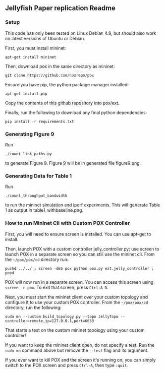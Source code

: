 ## Jellyfish Paper replication Readme

### Setup
This code has only been tested on Linux Debian 4.9, but should also work on latest versions of Ubuntu or Debian.

First, you must install mininet:
```
apt-get install mininet
```

Then, download pox in the same directory as mininet:
```
git clone https://github.com/noxrepo/pox
```

Ensure you have pip, the python package manager installed:
```
apt-get install pip
```

Copy the contents of this github repository into pox/ext.

Finally, run the following to download any final python dependencies:
```
pip install -r requirements.txt
```

### Generating Figure 9
Run
```
./count_link_paths.py
```
to generate Figure 9. Figure 9 will be in generated file figure9.png.

### Generating Data for Table 1
Run
```
./count_throughput_bandwidth
```
to run the mininet simulation and iperf experiments. This will generate Table 1 as output in table1_withbaseline.png.

### How to run Mininet Cli with Custom POX Controller
First, you will need to ensure screen is installed. You can use apt-get to install.

Then, launch POX with a custom controller jelly_controller.py; use screen to launch POX in a separate screen so you can still use the mininet cli. From the `~/pox/pox/cd` directory run:

```
pushd ../../ ; screen -dmS pox python pox.py ext.jelly_controller ; popd
```

POX will now run in a separate screen. You can access this screen using `screen -r pox`. To exit that screen, press `Ctrl-A D`.

Next, you must start the mininet client over your custom topology and configure it to use your custom POX controller. From the `~/pox/pox/cd` directory, run the following:

```
sudo mn --custom build_topology.py --topo JellyTopo --controller=remote,ip=127.0.0.1,port=6633
```

That starts a test on the custom mininet topology using your custom controller!

If you want to keep the mininet client open, do not specify a test. Run the `sudo mn` command above but remove the `--test` flag and its argument.

If you ever want to kill POX and the screen it's running on, you can simply switch to the POX screen and press `Ctrl-A`, then type `:quit`.
